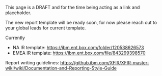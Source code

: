 This page is a DRAFT and for the time being acting as a link and placeholder.

The new report template will be ready soon, for now please reach out to your global leads for current template. 

Currently
- NA IR template: https://ibm.ent.box.com/folder/120538626573
- EMEA IR template: https://ibm.ent.box.com/file/843299398570

Report writing guidelines: https://github.ibm.com/XFIR/XFIR-master-wiki/wiki/Documentation-and-Reporting-Style-Guide